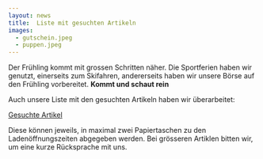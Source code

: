 ```yaml
---
layout: news
title:  Liste mit gesuchten Artikeln
images:
  - gutschein.jpeg
  - puppen.jpeg
---
```


Der Frühling kommt mit grossen Schritten näher. Die Sportferien haben wir genutzt, einerseits zum Skifahren, andererseits haben wir unsere Börse auf den Frühling vorbereitet. 
**Kommt und schaut rein** 

Auch unsere Liste mit den gesuchten Artikeln haben wir überarbeitet:

<a href="/assets/downloads/GesuchteArtikel_20240326.pdf" target="_blank">Gesuchte Artikel</a>

Diese können jeweils, in maximal zwei Papiertaschen zu den Ladenöffnungszeiten abgegeben werden.
Bei grösseren Artiklen bitten wir, um eine kurze Rücksprache mit uns.
